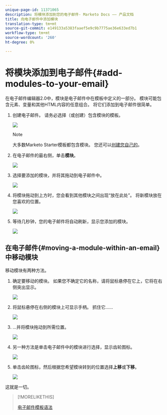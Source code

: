```yaml
---
unique-page-id: 11371065
description: 将模块添加到您的电子邮件- Marketo Docs —— 产品文档
title: 向电子邮件中添加模块
translation-type: tm+mt
source-git-commit: e149133a5383faaef5e9c9b7775ae36e633ed7b1
workflow-type: tm+mt
source-wordcount: '260'
ht-degree: 0%

---
```



# 将模块添加到电子邮件{#add-modules-to-your-email}

在电子邮件编辑器2.0中，模块是电子邮件中在模板中定义的一部分。 模块可能包含元素、变量和其他HTML内容的任意组合。 将它们添加到电子邮件很简单。

1. 创建电子邮件。 请务必选择（或创建）包含模块的模板。

   ![](assets/one-1.png)

   >[!NOTE]
   >
   >大多数Marketo Starter模板都包含模块。 您还可以[创建您自己的](http://docs.marketo.com/display/DOCS/Email+Template+Syntax#EmailTemplateSyntax-Modules)。

1. 在电子邮件的最右侧，单击&#x200B;**模块**。

   ![](assets/two-3.png)

1. 选择要添加的模块，并将其拖动到电子邮件中。

   ![](assets/three-3.png)

1. 将模块拖动到上方时，您会看到其他模块之间出现“放在此处”。 将新模块放在您喜欢的位置。

   ![](assets/four-2.png)

1. 等待几秒钟，您的电子邮件将自动刷新，显示您添加的模块。

   ![](assets/five-3.png)

## 在电子邮件{#moving-a-module-within-an-email}中移动模块

移动模块有两种方法。

1. 确定要移动的模块。 如果您不确定它的名称，请将鼠标悬停在它上，它将在右侧突出显示。

   ![](assets/six-2.png)

1. 将鼠标悬停在右侧的模块上可显示手柄。 抓住它……

   ![](assets/seven-2.png)

1. ...并将模块拖动到所需位置。

   ![](assets/eight-2.png)

1. 另一种方法是单击电子邮件中的模块进行选择，显示齿轮图标。

   ![](assets/nine-2.png)

1. 单击齿轮图标，然后根据您希望模块转到的位置选择&#x200B;**上移**&#x200B;或&#x200B;**下移**。

   ![](assets/ten-2.png)

这就是一切。

>[!MORELIKETHIS]
>
>[电子邮件模板语法](email-template-syntax.md)

